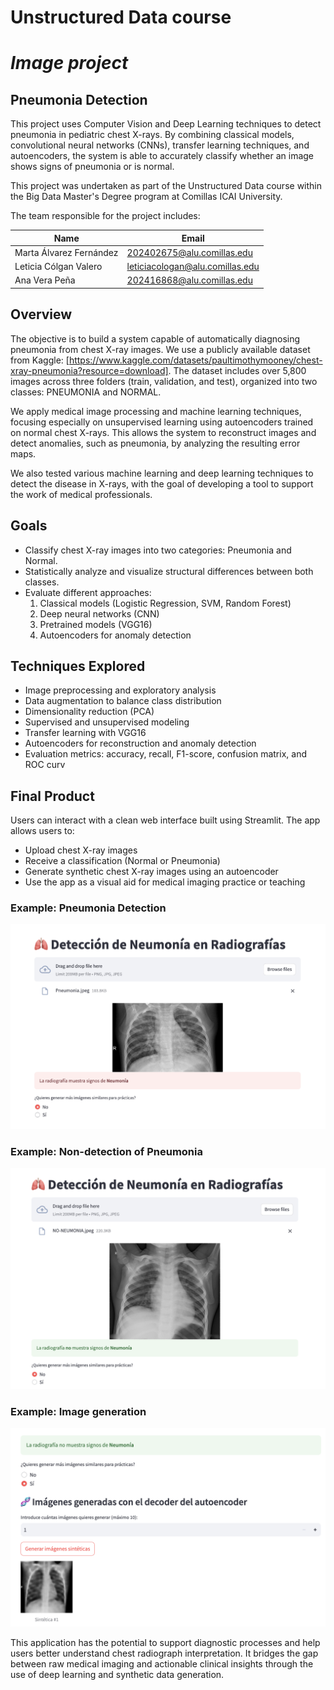 # **Unstructured Data course**

# *Image project*

## **Pneumonia Detection**

This project uses Computer Vision and Deep Learning techniques to detect pneumonia in pediatric chest X-rays. By combining classical models, convolutional neural networks (CNNs), transfer learning techniques, and autoencoders, the system is able to accurately classify whether an image shows signs of pneumonia or is normal.

This project was undertaken as part of the Unstructured Data course within the Big Data Master's Degree program at Comillas ICAI University.

The team responsible for the project includes:

| Name                    | Email                           |
| ----------------------- | ------------------------------- |
| Marta Álvarez Fernández | 202402675@alu.comillas.edu      |
| Leticia Cólgan Valero   | leticiacologan@alu.comillas.edu |
| Ana Vera Peña           | 202416868@alu.comillas.edu      |

## **Overview**

The objective is to build a system capable of automatically diagnosing pneumonia from chest X-ray images. We use a publicly available dataset from Kaggle: [https://www.kaggle.com/datasets/paultimothymooney/chest-xray-pneumonia?resource=download]. The dataset includes over 5,800 images across three folders (train, validation, and test), organized into two classes: PNEUMONIA and NORMAL.

We apply medical image processing and machine learning techniques, focusing especially on unsupervised learning using autoencoders trained on normal chest X-rays. This allows the system to reconstruct images and detect anomalies, such as pneumonia, by analyzing the resulting error maps.

We also tested various machine learning and deep learning techniques to detect the disease in X-rays, with the goal of developing a tool to support the work of medical professionals.

## **Goals**

- Classify chest X-ray images into two categories: Pneumonia and Normal.
- Statistically analyze and visualize structural differences between both classes.
- Evaluate different approaches:
  1. Classical models (Logistic Regression, SVM, Random Forest)
  2. Deep neural networks (CNN)
  3. Pretrained models (VGG16)
  4. Autoencoders for anomaly detection

## **Techniques Explored**

- Image preprocessing and exploratory analysis
- Data augmentation to balance class distribution
- Dimensionality reduction (PCA)
- Supervised and unsupervised modeling
- Transfer learning with VGG16
- Autoencoders for reconstruction and anomaly detection
- Evaluation metrics: accuracy, recall, F1-score, confusion matrix, and ROC curv

## **Final Product**

Users can interact with a clean web interface built using Streamlit. The app allows users to:

- Upload chest X-ray images
- Receive a classification (Normal or Pneumonia)
- Generate synthetic chest X-ray images using an autoencoder
- Use the app as a visual aid for medical imaging practice or teaching

### Example: Pneumonia Detection

![Pneumonia Detection](img/Si.png)

### Example: Non-detection of Pneumonia

![Non-detection of Pneumonia](img/No.png)

### Example: Image generation

![Image generation](img/generada.png)

This application has the potential to support diagnostic processes and help users better understand chest radiograph interpretation. It bridges the gap between raw medical imaging and actionable clinical insights through the use of deep learning and synthetic data generation.
